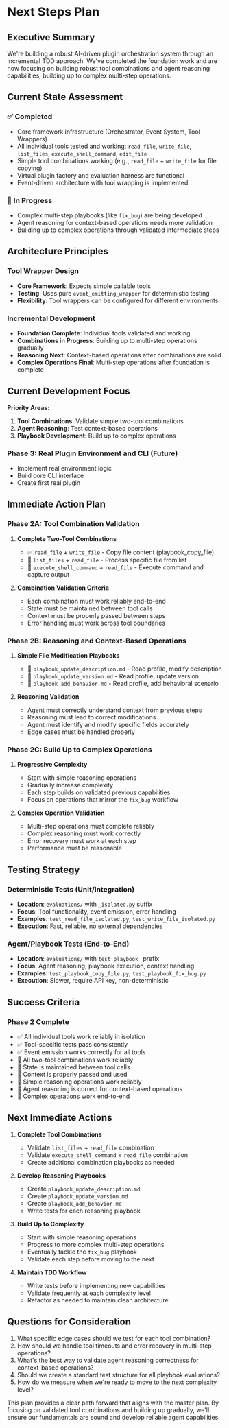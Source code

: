 # Next Steps Plan

## Executive Summary

We're building a robust AI-driven plugin orchestration system through an incremental TDD approach. We've completed the foundation work and are now focusing on building robust tool combinations and agent reasoning capabilities, building up to complex multi-step operations.

## Current State Assessment

### ✅ Completed
- Core framework infrastructure (Orchestrator, Event System, Tool Wrappers)
- All individual tools tested and working: `read_file`, `write_file`, `list_files`, `execute_shell_command`, `edit_file`
- Simple tool combinations working (e.g., `read_file` + `write_file` for file copying)
- Virtual plugin factory and evaluation harness are functional
- Event-driven architecture with tool wrapping is implemented

### 🔄 In Progress
- Complex multi-step playbooks (like `fix_bug`) are being developed
- Agent reasoning for context-based operations needs more validation
- Building up to complex operations through validated intermediate steps

## Architecture Principles

### Tool Wrapper Design
- **Core Framework**: Expects simple callable tools
- **Testing**: Uses pure `event_emitting_wrapper` for deterministic testing
- **Flexibility**: Tool wrappers can be configured for different environments

### Incremental Development
- **Foundation Complete**: Individual tools validated and working
- **Combinations in Progress**: Building up to multi-step operations gradually
- **Reasoning Next**: Context-based operations after combinations are solid
- **Complex Operations Final**: Multi-step operations after foundation is complete

## Current Development Focus

**Priority Areas:**
1. **Tool Combinations**: Validate simple two-tool combinations
2. **Agent Reasoning**: Test context-based operations
3. **Playbook Development**: Build up to complex operations

### Phase 3: Real Plugin Environment and CLI (Future)
- Implement real environment logic
- Build core CLI interface
- Create first real plugin

## Immediate Action Plan

### Phase 2A: Tool Combination Validation

1. **Complete Two-Tool Combinations**
   - ✅ `read_file` + `write_file` - Copy file content (playbook_copy_file)
   - 🔄 `list_files` + `read_file` - Process specific file from list
   - 🔄 `execute_shell_command` + `read_file` - Execute command and capture output

2. **Combination Validation Criteria**
   - Each combination must work reliably end-to-end
   - State must be maintained between tool calls
   - Context must be properly passed between steps
   - Error handling must work across tool boundaries

### Phase 2B: Reasoning and Context-Based Operations

1. **Simple File Modification Playbooks**
   - 🔄 `playbook_update_description.md` - Read profile, modify description
   - 🔄 `playbook_update_version.md` - Read profile, update version
   - 🔄 `playbook_add_behavior.md` - Read profile, add behavioral scenario

2. **Reasoning Validation**
   - Agent must correctly understand context from previous steps
   - Reasoning must lead to correct modifications
   - Agent must identify and modify specific fields accurately
   - Edge cases must be handled properly

### Phase 2C: Build Up to Complex Operations

1. **Progressive Complexity**
   - Start with simple reasoning operations
   - Gradually increase complexity
   - Each step builds on validated previous capabilities
   - Focus on operations that mirror the `fix_bug` workflow

2. **Complex Operation Validation**
   - Multi-step operations must complete reliably
   - Complex reasoning must work correctly
   - Error recovery must work at each step
   - Performance must be reasonable

## Testing Strategy

### Deterministic Tests (Unit/Integration)
- **Location**: `evaluations/` with `_isolated.py` suffix
- **Focus**: Tool functionality, event emission, error handling
- **Examples**: `test_read_file_isolated.py`, `test_write_file_isolated.py`
- **Execution**: Fast, reliable, no external dependencies

### Agent/Playbook Tests (End-to-End)
- **Location**: `evaluations/` with `test_playbook_` prefix
- **Focus**: Agent reasoning, playbook execution, context handling
- **Examples**: `test_playbook_copy_file.py`, `test_playbook_fix_bug.py`
- **Execution**: Slower, require API key, non-deterministic

## Success Criteria

### Phase 2 Complete
- ✅ All individual tools work reliably in isolation
- ✅ Tool-specific tests pass consistently
- ✅ Event emission works correctly for all tools
- 🔄 All two-tool combinations work reliably
- 🔄 State is maintained between tool calls
- 🔄 Context is properly passed and used
- 🔄 Simple reasoning operations work reliably
- 🔄 Agent reasoning is correct for context-based operations
- 🔄 Complex operations work end-to-end

## Next Immediate Actions

1. **Complete Tool Combinations**
   - Validate `list_files` + `read_file` combination
   - Validate `execute_shell_command` + `read_file` combination
   - Create additional combination playbooks as needed

2. **Develop Reasoning Playbooks**
   - Create `playbook_update_description.md`
   - Create `playbook_update_version.md`
   - Create `playbook_add_behavior.md`
   - Write tests for each reasoning playbook

3. **Build Up to Complexity**
   - Start with simple reasoning operations
   - Progress to more complex multi-step operations
   - Eventually tackle the `fix_bug` playbook
   - Validate each step before moving to the next

4. **Maintain TDD Workflow**
   - Write tests before implementing new capabilities
   - Validate frequently at each complexity level
   - Refactor as needed to maintain clean architecture

## Questions for Consideration

1. What specific edge cases should we test for each tool combination?
2. How should we handle tool timeouts and error recovery in multi-step operations?
3. What's the best way to validate agent reasoning correctness for context-based operations?
4. Should we create a standard test structure for all playbook evaluations?
5. How do we measure when we're ready to move to the next complexity level?

This plan provides a clear path forward that aligns with the master plan. By focusing on validated tool combinations and building up gradually, we'll ensure our fundamentals are sound and develop reliable agent capabilities.